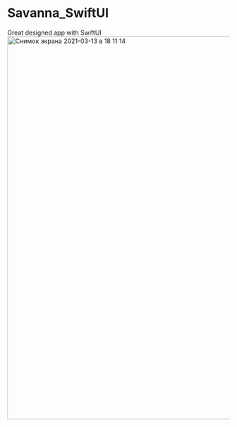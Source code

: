 # Savanna_SwiftUI
Great designed app with SwiftUI
<img width="867" alt="Снимок экрана 2021-03-13 в 18 11 14" src="https://user-images.githubusercontent.com/65863112/111036710-a7e50480-8431-11eb-9035-6f2da133203f.png">
